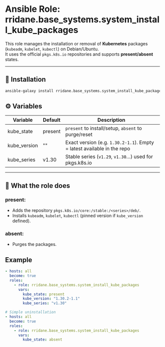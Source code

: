 # Ansible Role: rridane.base_systems.system_install_kube_packages

This role manages the installation or removal of **Kubernetes** packages (`kubeadm`, `kubelet`, `kubectl`) on Debian/Ubuntu.  
It uses the official `pkgs.k8s.io` repositories and supports **present/absent** states.

---

## 🚀 Installation

```bash
ansible-galaxy install rridane.base_systems.system_install_kube_packages
```

## ⚙️ Variables

| Variable     | Default   | Description |
|--------------|-----------|-------------|
| kube_state   | present   | `present` to install/setup, `absent` to purge/reset |
| kube_version | ""        | Exact version (e.g. `1.30.2-1.1`). Empty = latest available in the repo |
| kube_series  | v1.30     | Stable series (`v1.29`, `v1.30`…) used for pkgs.k8s.io |

---

## 🧩 What the role does

### present:
- Adds the repository `pkgs.k8s.io/core:/stable:/<series>/deb/`.
- Installs `kubeadm`, `kubelet`, `kubectl` (pinned version if `kube_version` defined).

### absent:
- Purges the packages.

## Example

```yaml
- hosts: all
  become: true
  roles:
    - role: rridane.base_systems.system_install_kube_packages
      vars:
        kube_state: present
        kube_version: "1.30.2-1.1"
        kube_series: "v1.30"
```

```yaml
# Simple uninstallation
- hosts: all
  become: true
  roles:
    - role: rridane.base_systems.system_install_kube_packages
      vars:
        kube_state: absent
```
